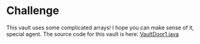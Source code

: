 # Challenge
This vault uses some complicated arrays! I hope you can make sense of it, special agent. The source code for this vault is here: [VaultDoor1.java](https://2019shell1.picoctf.com/static/7c285a3b805b4294bf9d67fa2cb7e2d0/VaultDoor1.java)